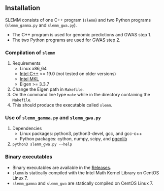 ## Installation
SLEMM consists of one C++ program (`slemm`) and two Python programs (`slemm_gamma.py` and `slemm_gwa.py`).
- The C++ program is used for genomic predictions and GWAS step 1.
- The two Python programs are used for GWAS step 2.

### Compilation of `slemm`
1. Requirements
    - Linux x86_64
    - [Intel C++](https://www.intel.com/content/www/us/en/developer/tools/oneapi/base-toolkit-download.html) >= 19.0 (not tested on older versions)
    - [Intel MKL](https://www.intel.com/content/www/us/en/developer/tools/oneapi/onemkl-download.html)
    - Eigen >= 3.3.7
2. Change the Eigen path in `Makefile`. 
3. On the command line type `make` while in the directory containing the `Makefile`.
4. This should produce the executable called `slemm`.

### Use of `slemm_gamma.py` and `slemm_gwa.py`
1. Dependencies
    - Linux packages: python3, python3-devel, gcc, and gcc-c++
    - Python packages: cython, numpy, scipy, and [pgenlib](https://github.com/chrchang/plink-ng/tree/master/2.0/Python)
2. `python3 slemm_gwa.py --help`

### Binary executables
- Binary executables are available in the [Releases](https://github.com/jiang18/slemm/releases).
- `slemm` is statically compiled with the Intel Math Kernel Library on CentOS Linux 7.
- `slemm_gamma` and `slemm_gwa` are statically compiled on CentOS Linux 7.
